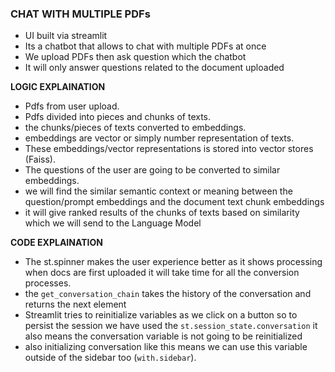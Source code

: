 ### **CHAT WITH MULTIPLE PDFs**
- UI built via streamlit
- Its a chatbot that allows to chat with multiple PDFs at once
- We upload PDFs then ask question which the chatbot 
- It will only answer questions related to the document uploaded

**LOGIC EXPLAINATION**
- Pdfs from user upload.
- Pdfs divided into pieces and chunks of texts.
- the chunks/pieces of texts converted to embeddings.
- embeddings are vector or simply number representation of texts.
- These embeddings/vector representations is stored into vector stores (Faiss).
- The questions of the user are going to be converted to similar embeddings.
- we will find the similar semantic context or meaning between the question/prompt embeddings and the document text chunk embeddings
- it will give ranked results of the chunks of texts based on similarity which we will send to the Language Model


**CODE EXPLAINATION**
- The st.spinner makes the user experience better as it shows processing when docs are first uploaded it will take time for all the conversion processes.
- the `get_conversation_chain` takes the history of the conversation and returns the next element 
- Streamlit tries to reinitialize variables as we click on a button so to persist the session we have used the `st.session_state.conversation` it also means the conversation variable is not going to be reinitialized
- also initializing conversation like this means we can use this variable outside of the sidebar too (`with.sidebar`).